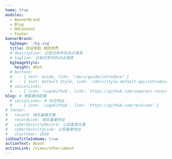 ```yaml
---
home: true
modules:
  - BannerBrand
  - Blog
  - MdContent
  - Footer
bannerBrand:
  bgImage: '/bg.svg'
  title: 欢迎来到 我的世界
  # description: 记录日常中的点点滴滴
  # tagline: 记录日常中的点点滴滴
  bgImageStyle: 
    height: 80vh
  # buttons:
  #   - { text: Guide, link: '/docs/guide/introduce' }
  #   - { text: Default Style, link: '/docs/style-default-api/introduce', type: 'plain' }
  # socialLinks:
  #   - { icon: 'LogoGithub', link: 'https://github.com/vuepress-reco/vuepress-theme-reco' }
blog: # 博客模块配置
  # socialLinks: # 社交地址
  #   - { icon: 'LogoGithub', link: 'https://github.com/recoluan' }
# footer: 
#   record: 域名备案文案
#   recordLink: 域名备案地址
#   cyberSecurityRecord: 公安备案文案
#   cyberSecurityLink: 公安备案地址
#   startYear: 2018
isShowTitleInHome: true
actionText: About
actionLink: /views/other/about
---
```

